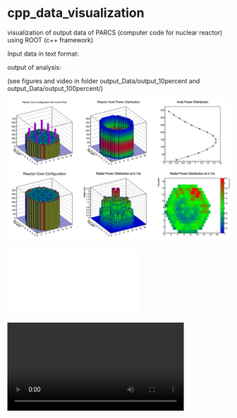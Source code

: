 # cpp_data_visualization
visualization of output data of PARCS (computer code for nuclear reactor) using ROOT (c++ framework)


Input data in text format:

output of analysis:<br>

(see figures and video in folder output_Data/output_10percent and output_Data/output_100percent/)<br>

<img src="./docs/PowDistr_14_0_15.png" width="800">

<embed src="/output_Data/output_10percent/output_10percent.avi"></embed>

<video width="400" controls>
  <source src="/output_Data/output_10percent/output_10percent.avi" type="video/x-msvideo">
</video>

